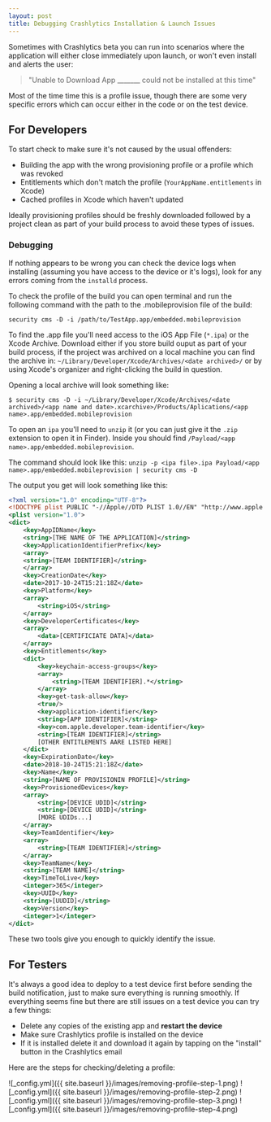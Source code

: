 ```yaml
---
layout: post
title: Debugging Crashlytics Installation & Launch Issues
---
```


Sometimes with Crashlytics beta you can run into scenarios where the application will either close immediately upon launch, or won't even install and alerts the user:

> "Unable to Download App
> _______ could not be installed at this time"

Most of the time time this is a profile issue, though there are some very specific errors which can occur either in the code or on the test device.

## For Developers
To start check to make sure it's not caused by the usual offenders:

* Building the app with the wrong provisioning profile or a profile which was revoked
* Entitlements which don't match the profile (`YourAppName.entitlements` in Xcode)
* Cached profiles in Xcode which haven't updated

Ideally provisioning profiles should be freshly downloaded followed by a project clean as part of your build process to avoid these types of issues.


### Debugging
If nothing appears to be wrong you can check the device logs when installing (assuming you have access to the device or it's logs), look for any errors coming from the `installd` process.

To check the profile of the build you can open terminal and run the following command with the path to the .mobileprovision file of the build:

`security cms -D -i /path/to/TestApp.app/embedded.mobileprovision`

To find the .app file you'll need access to the iOS App File (`*.ipa`) or the Xcode Archive. Download either if you store build ouput as part of your build process, if the project was archived on a local machine you can find the archive in: `~/Library/Developer/Xcode/Archives/<date archived>/` or by using Xcode's organizer and right-clicking the build in question.

Opening a local archive will look something like:

`$ security cms -D -i ~/Library/Developer/Xcode/Archives/<date archived>/<app name and date>.xcarchive>/Products/Aplications/<app name>.app/embedded.mobileprovision`

To open an `ipa` you'll need to `unzip` it (or you can just give it the `.zip` extension to open it in Finder). Inside you should find `/Payload/<app name>.app/embedded.mobileprovision`.

The command should look like this:
`unzip -p <ipa file>.ipa Payload/<app name>.app/embedded.mobileprovision | security cms -D`

The output you get will look something like this:

```xml
<?xml version="1.0" encoding="UTF-8"?>
<!DOCTYPE plist PUBLIC "-//Apple//DTD PLIST 1.0//EN" "http://www.apple.com/DTDs/PropertyList-1.0.dtd">
<plist version="1.0">
<dict>
	<key>AppIDName</key>
	<string>[THE NAME OF THE APPLICATION]</string>
	<key>ApplicationIdentifierPrefix</key>
	<array>
	<string>[TEAM IDENTIFIER]</string>
	</array>
	<key>CreationDate</key>
	<date>2017-10-24T15:21:18Z</date>
	<key>Platform</key>
	<array>
		<string>iOS</string>
	</array>
	<key>DeveloperCertificates</key>
	<array>
		<data>[CERTIFICIATE DATA]</data>
	</array>
	<key>Entitlements</key>
	<dict>
		<key>keychain-access-groups</key>
		<array>
			<string>[TEAM IDENTIFIER].*</string>
		</array>
		<key>get-task-allow</key>
		<true/>
		<key>application-identifier</key>
		<string>[APP IDENTIFIER]</string>
		<key>com.apple.developer.team-identifier</key>
		<string>[TEAM IDENTIFIER]</string>
		[OTHER ENTITLEMENTS AARE LISTED HERE]
	</dict>
	<key>ExpirationDate</key>
	<date>2018-10-24T15:21:18Z</date>
	<key>Name</key>
	<string>[NAME OF PROVISIONIN PROFILE]</string>
	<key>ProvisionedDevices</key>
	<array>
		<string>[DEVICE UDID]</string>
		<string>[DEVICE UDID]</string>
		[MORE UDIDs...]
	</array>
	<key>TeamIdentifier</key>
	<array>
		<string>[TEAM IDENTIFIER]</string>
	</array>
	<key>TeamName</key>
	<string>[TEAM NAME]</string>
	<key>TimeToLive</key>
	<integer>365</integer>
	<key>UUID</key>
	<string>[UUDID]</string>
	<key>Version</key>
	<integer>1</integer>
</dict>
```
These two tools give you enough to quickly identify the issue.


## For Testers

It's always a good idea to deploy to a test device first before sending the build notification, just to make sure everything is running smoothly. If everything seems fine but there are still issues on a test device you can try a few things:

* Delete any copies of the existing app and **restart the device**
* Make sure Crashlytics profile is installed on the device
* If it is installed delete it and download it again by tapping on the "install" button in the Crashlytics email

Here are the steps for checking/deleting a profile:

![_config.yml]({{ site.baseurl }}/images/removing-profile-step-1.png) 
![_config.yml]({{ site.baseurl }}/images/removing-profile-step-2.png) 
![_config.yml]({{ site.baseurl }}/images/removing-profile-step-3.png) 
![_config.yml]({{ site.baseurl }}/images/removing-profile-step-4.png) 

